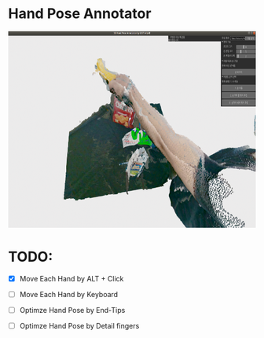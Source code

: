 # Hand Pose Annotator

<img src="./lib/hand_pose_annotator.png" height="400">


# TODO:
- [X] Move Each Hand by ALT + Click
- [ ] Move Each Hand by Keyboard 
- [ ] Optimze Hand Pose by End-Tips
- [ ] Optimze Hand Pose by Detail fingers


